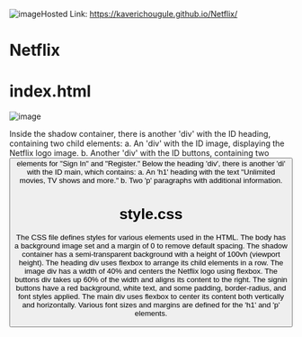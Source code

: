 ![image](https://github.com/kaverichougule/Netflix/assets/101037685/b5c834c8-b269-495d-a004-ae1b4fdbe43b)Hosted Link: https://kaverichougule.github.io/Netflix/

# Netflix
# index.html
![image](https://github.com/kaverichougule/Netflix/assets/101037685/2ebdf3b9-873e-4b55-9dcb-ac551f29ed4d)

Inside the shadow container, there is another 'div' with the ID heading, containing two child elements:
a. An 'div' with the ID image, displaying the Netflix logo image.
b. Another 'div' with the ID buttons, containing two <button> elements for "Sign In" and "Register."
Below the heading 'div', there is another 'di' with the ID main, which contains:
a. An 'h1' heading with the text "Unlimited movies, TV shows and more."
b. Two 'p' paragraphs with additional information.

# style.css
The CSS file defines styles for various elements used in the HTML.
The body has a background image set and a margin of 0 to remove default spacing.
The shadow container has a semi-transparent background with a height of 100vh (viewport height).
The heading div uses flexbox to arrange its child elements in a row.
The image div has a width of 40% and centers the Netflix logo using flexbox.
The buttons div takes up 60% of the width and aligns its content to the right.
The signin buttons have a red background, white text, and some padding, border-radius, and font styles applied.
The main div uses flexbox to center its content both vertically and horizontally.
Various font sizes and margins are defined for the 'h1' and 'p' elements.
